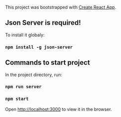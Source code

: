 This project was bootstrapped with [Create React App](https://github.com/facebook/create-react-app).

## Json Server is required!

To install it globaly:

### `npm install -g json-server`

## Commands to start project

In the project directory, run:

### `npm run server`

### `npm start`

Open [http://localhost:3000](http://localhost:3000) to view it in the browser.
